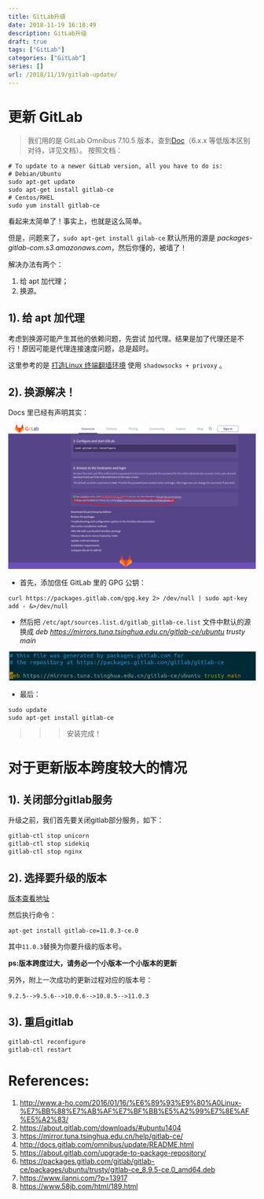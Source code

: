 ```yaml
---
title: GitLab升级
date: 2018-11-19 16:18:49
description: GitLab升级
draft: true
tags: ["GitLab"]
categories: ["GitLab"]
series: []
url: /2018/11/19/gitlab-update/
---
```

# 更新 GitLab
> 我们用的是 GitLab Omnibus 7.10.5 版本，查到[Doc](http://docs.gitlab.com/omnibus/update/README.html)（6.x.x 等低版本区别对待，详见文档）。
按照文档：
```
# To update to a newer GitLab version, all you have to do is:
# Debian/Ubuntu
sudo apt-get update
sudo apt-get install gitlab-ce
# Centos/RHEL
sudo yum install gitlab-ce
```

看起来太简单了！事实上，也就是这么简单。

但是，问题来了，`sudo apt-get install gilab-ce` 默认所用的源是 *packages-gitlab-com.s3.amazonaws.com*，然后你懂的，被墙了！

解决办法有两个：
1. 给 apt 加代理；
2. 换源。

## 1). 给 apt 加代理
考虑到换源可能产生其他的依赖问题，先尝试 加代理。结果是加了代理还是不行！原因可能是代理连接速度问题，总是超时。


这里参考的是 [打造Linux 终端翻墙环境](http://www.a-ho.com/2016/01/16/%E6%89%93%E9%80%A0Linux-%E7%BB%88%E7%AB%AF%E7%BF%BB%E5%A2%99%E7%8E%AF%E5%A2%83/)  使用 `shadowsocks + privoxy` 。

## 2). 换源解决！

Docs 里已经有声明其实：

![](/images/2018-11-19/3.png)

- 首先，添加信任 GitLab 里的 GPG 公钥：

```
curl https://packages.gitlab.com/gpg.key 2> /dev/null | sudo apt-key add - &>/dev/null
```

- 然后把 `/etc/apt/sources.list.d/gitlab_gitlab-ce.list` 文件中默认的源换成 *deb https://mirrors.tuna.tsinghua.edu.cn/gitlab-ce/ubuntu trusty main*

![](/images/2018-11-19/4.png)

- 最后：

```
sudo update
sudo apt-get install gitlab-ce
```

>>> 安装完成！

# 对于更新版本跨度较大的情况

## 1). 关闭部分gitlab服务
升级之前，我们首先要关闭gitlab部分服务，如下：

```
gitlab-ctl stop unicorn
gitlab-ctl stop sidekiq
gitlab-ctl stop nginx
```

## 2). 选择要升级的版本
[版本查看地址](https://packages.gitlab.com/gitlab/gitlab-ce?filter=debs)

然后执行命令：

```
apt-get install gitlab-ce=11.0.3-ce.0
```

其中`11.0.3`替换为你要升级的版本号。

**ps:版本跨度过大，请务必一个小版本一个小版本的更新**

另外，附上一次成功的更新过程对应的版本号：

`9.2.5-->9.5.6-->10.0.6-->10.8.5-->11.0.3 `

## 3). 重启gitlab
```
gitlab-ctl reconfigure
gitlab-ctl restart
```

# References:
1. http://www.a-ho.com/2016/01/16/%E6%89%93%E9%80%A0Linux-%E7%BB%88%E7%AB%AF%E7%BF%BB%E5%A2%99%E7%8E%AF%E5%A2%83/
2. https://about.gitlab.com/downloads/#ubuntu1404
3. https://mirror.tuna.tsinghua.edu.cn/help/gitlab-ce/
4. http://docs.gitlab.com/omnibus/update/README.html
5. https://about.gitlab.com/upgrade-to-package-repository/
6. https://packages.gitlab.com/gitlab/gitlab-ce/packages/ubuntu/trusty/gitlab-ce_8.9.5-ce.0_amd64.deb
7. https://www.ilanni.com/?p=13917
8. https://www.58jb.com/html/189.html